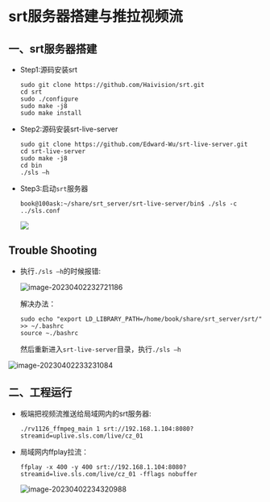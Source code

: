 # srt服务器搭建与推拉视频流

## 一、srt服务器搭建

- Step1:源码安装srt

  ```shell
  sudo git clone https://github.com/Haivision/srt.git
  cd srt
  sudo ./configure
  sudo make -j8
  sudo make install
  ```

- Step2:源码安装srt-live-server

  ```shell
  sudo git clone https://github.com/Edward-Wu/srt-live-server.git
  cd srt-live-server
  sudo make -j8
  cd bin
  ./sls –h
  ```

- Step3:启动`srt`服务器

  ```shell
  book@100ask:~/share/srt_server/srt-live-server/bin$ ./sls -c ../sls.conf 
  ```

  ![](https://pic-1304959529.cos.ap-guangzhou.myqcloud.com/DB/image-20230402233523647.png)

## Trouble Shooting

- 执行`./sls –h`的时候报错:

  ![image-20230402232721186](https://pic-1304959529.cos.ap-guangzhou.myqcloud.com/DB/image-20230402232721186.png)

  解决办法：

  ```shell
  sudo echo "export LD_LIBRARY_PATH=/home/book/share/srt_server/srt/" >> ~/.bashrc
  source ~./bashrc
  ```

  然后重新进入`srt-live-server`目录，执行`./sls –h`

![image-20230402233231084](https://pic-1304959529.cos.ap-guangzhou.myqcloud.com/DB/image-20230402233231084.png)



## 二、工程运行

- 板端把视频流推送给局域网内的srt服务器:

  ```shell
  ./rv1126_ffmpeg_main 1 srt://192.168.1.104:8080?streamid=uplive.sls.com/live/cz_01
  ```

- 局域网内ffplay拉流：

  ```shell
  ffplay -x 400 -y 400 srt://192.168.1.104:8080?streamid=live.sls.com/live/cz_01 -fflags nobuffer
  ```

  ![image-20230402234320988](https://pic-1304959529.cos.ap-guangzhou.myqcloud.com/DB/image-20230402234320988.png)

